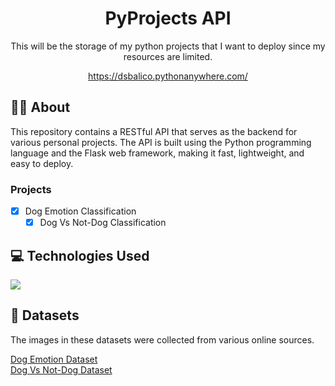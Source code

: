 <h1 align="center">PyProjects API</h1>
<p align="center">This will be the storage of my python projects that I want to deploy since my resources are limited.</p>
<p align="center">
  <a href="https://dog-emotion-ai.netlify.app/">https://dsbalico.pythonanywhere.com/</a>
</p>

## 💁🏼 About
This repository contains a RESTful API that serves as the backend for various personal projects. The API is built using the Python programming language and the Flask web framework, making it fast, lightweight, and easy to deploy.

### Projects
- [x] Dog Emotion Classification
  - [x] Dog Vs Not-Dog Classification

## 💻 Technologies Used
<img src="https://skillicons.dev/icons?i=python,tensorflow,flask,html,css,tailwindcss&perline=7"/>

## 💾 Datasets
The images in these datasets were collected from various online sources. 

[Dog Emotion Dataset](https://www.kaggle.com/datasets/danielshanbalico/dog-emotion)  
[Dog Vs Not-Dog Dataset](https://www.kaggle.com/datasets/danielshanbalico/dog-vs-not-dog)
